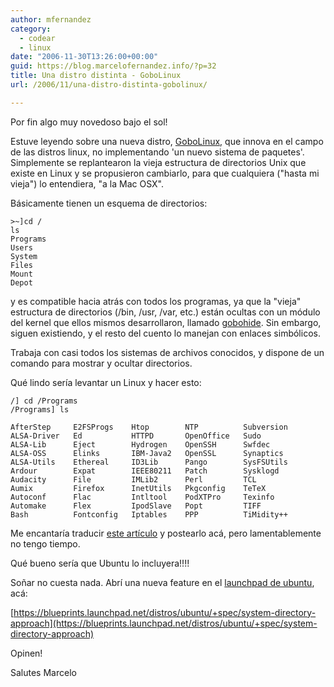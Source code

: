 ```yaml
---
author: mfernandez
category:
  - codear
  - linux
date: "2006-11-30T13:26:00+00:00"
guid: https://blog.marcelofernandez.info/?p=32
title: Una distro distinta - GoboLinux
url: /2006/11/una-distro-distinta-gobolinux/

---
```

Por fin algo muy novedoso bajo el sol!

Estuve leyendo sobre una nueva distro, [GoboLinux,](http://www.gobolinux.org/) que innova en el campo de las distros linux, no implementando 'un nuevo sistema de paquetes'. Simplemente se replantearon la vieja estructura de directorios Unix que existe en Linux y se propusieron cambiarlo, para que cualquiera ("hasta mi vieja") lo entendiera, "a la Mac OSX".

Básicamente tienen un esquema de directorios:

```
>~]cd /
ls
Programs
Users
System
Files
Mount
Depot
```

y es compatible hacia atrás con todos los programas, ya que la "vieja" estructura de directorios (/bin, /usr, /var, etc.) están ocultas con un módulo del kernel que ellos mismos desarrollaron, llamado [gobohide](http://www.gobolinux.org/index.php?page=doc/articles/gobohide). Sin embargo, siguen existiendo, y el resto del cuento lo manejan con enlaces simbólicos.

Trabaja con casi todos los sistemas de archivos conocidos, y dispone de un comando para mostrar y ocultar directorios.

Qué lindo sería levantar un Linux y hacer esto:

```
/] cd /Programs
/Programs] ls

AfterStep     E2FSProgs    Htop        NTP          Subversion
ALSA-Driver   Ed           HTTPD       OpenOffice   Sudo
ALSA-Lib      Eject        Hydrogen    OpenSSH      Swfdec
ALSA-OSS      Elinks       IBM-Java2   OpenSSL      Synaptics
ALSA-Utils    Ethereal     ID3Lib      Pango        SysFSUtils
Ardour        Expat        IEEE80211   Patch        Sysklogd
Audacity      File         IMLib2      Perl         TCL
Aumix         Firefox      InetUtils   Pkgconfig    TeTeX
Autoconf      Flac         Intltool    PodXTPro     Texinfo
Automake      Flex         IpodSlave   Popt         TIFF
Bash          Fontconfig   Iptables    PPP          TiMidity++
```

Me encantaría traducir [este artículo](http://www.gobolinux.org/index.php?page=at_a_glance) y postearlo acá, pero lamentablemente no tengo tiempo.

Qué bueno sería que Ubuntu lo incluyera!!!!

Soñar no cuesta nada. Abrí una nueva feature en el [launchpad de ubuntu](https://blueprints.launchpad.net/distros/ubuntu), acá:

[https://blueprints.launchpad.net/distros/ubuntu/+spec/system-directory-approach](https://blueprints.launchpad.net/distros/ubuntu/+spec/system-directory-approach)

Opinen!

Salutes
Marcelo
